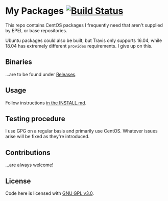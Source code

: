 # My Packages [![Build Status](https://travis-ci.org/smaslennikov/packages.svg?branch=master)](https://travis-ci.org/smaslennikov/packages)

This repo contains CentOS packages I frequently need that aren't supplied by EPEL or base repositories.

Ubuntu packages could also be built, but Travis only supports 16.04, while 18.04 has extremely different `provides` requirements. I give up on this.

## Binaries

...are to be found under [Releases](https://github.com/smaslennikov/packages/releases).

## Usage

Follow instructions [in the INSTALL.md](INSTALL.md).

## Testing procedure

I use GPG on a regular basis and primarily use CentOS. Whatever issues arise will be fixed as they're introduced.

## Contributions

...are always welcome!

## License

Code here is licensed with [GNU GPL v3.0](LICENSE).
